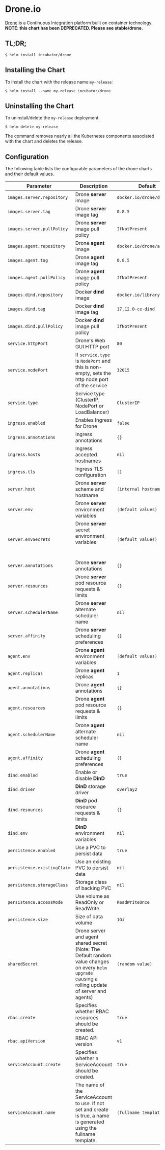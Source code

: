 # Drone.io

[Drone](http://readme.drone.io/) is a Continuous Integration platform built on container technology.
**NOTE: this chart has been DEPRECATED. Please see stable/drone.**

## TL;DR;

```console
$ helm install incubator/drone
```

## Installing the Chart

To install the chart with the release name `my-release`:

```console
$ helm install --name my-release incubator/drone
```

## Uninstalling the Chart

To uninstall/delete the `my-release` deployment:

```console
$ helm delete my-release
```

The command removes nearly all the Kubernetes components associated with the
chart and deletes the release.

## Configuration

The following table lists the configurable parameters of the drone charts and their default values.

| Parameter                   | Description                                                                                   | Default                     |
|-----------------------------|-----------------------------------------------------------------------------------------------|-----------------------------|
| `images.server.repository`  | Drone **server** image                                                                        | `docker.io/drone/drone`     |
| `images.server.tag`         | Drone **server** image tag                                                                    | `0.8.5`                     |
| `images.server.pullPolicy`  | Drone **server** image pull policy                                                            | `IfNotPresent`              |
| `images.agent.repository`   | Drone **agent** image                                                                         | `docker.io/drone/agent`     |
| `images.agent.tag`          | Drone **agent** image tag                                                                     | `0.8.5`                     |
| `images.agent.pullPolicy`   | Drone **agent** image pull policy                                                             | `IfNotPresent`              |
| `images.dind.repository`    | Docker **dind** image                                                                         | `docker.io/library/docker`  |
| `images.dind.tag`           | Docker **dind** image tag                                                                     | `17.12.0-ce-dind`           |
| `images.dind.pullPolicy`    | Docker **dind** image pull policy                                                             | `IfNotPresent`              |
| `service.httpPort`          | Drone's Web GUI HTTP port                                                                     | `80`                        |
| `service.nodePort`          | If `service.type` is `NodePort` and this is non-empty, sets the http node port of the service | `32015`                     |
| `service.type`              | Service type (ClusterIP, NodePort or LoadBalancer)                                            | `ClusterIP`                 |
| `ingress.enabled`           | Enables Ingress for Drone                                                                     | `false`                     |
| `ingress.annotations`       | Ingress annotations                                                                           | `{}`                        |
| `ingress.hosts`             | Ingress accepted hostnames                                                                    | `nil`                       |
| `ingress.tls`               | Ingress TLS configuration                                                                     | `[]`                        |
| `server.host`               | Drone **server** scheme and hostname                                                          | `(internal hostname)`       |
| `server.env`                | Drone **server** environment variables                                                        | `(default values)`          |
| `server.envSecrets`         | Drone **server** secret environment variables                                                 | `(default values)`          |
| `server.annotations`        | Drone **server** annotations                                                                  | `{}`                        |
| `server.resources`          | Drone **server** pod resource requests & limits                                               | `{}`                        |
| `server.schedulerName`      | Drone **server** alternate scheduler name                                                     | `nil`                       |
| `server.affinity`           | Drone **server** scheduling preferences                                                       | `{}`                        |
| `agent.env`                 | Drone **agent** environment variables                                                         | `(default values)`          |
| `agent.replicas`            | Drone **agent** replicas                                                                      | `1`                         |
| `agent.annotations`         | Drone **agent** annotations                                                                   | `{}`                        |
| `agent.resources`           | Drone **agent** pod resource requests & limits                                                | `{}`                        |
| `agent.schedulerName`       | Drone **agent** alternate scheduler name                                                      | `nil`                       |
| `agent.affinity`            | Drone **agent** scheduling preferences                                                        | `{}`                        |
| `dind.enabled`              | Enable or disable **DinD**                                                                    | `true`                      |
| `dind.driver`               | **DinD** storage driver                                                                       | `overlay2`                  |
| `dind.resources`            | **DinD** pod resource requests & limits                                                       | `{}`                        |
| `dind.env`                  | **DinD** environment variables                                                                | `nil`                       |
| `persistence.enabled`       | Use a PVC to persist data                                                                     | `true`                      |
| `persistence.existingClaim` | Use an existing PVC to persist data                                                           | `nil`                       |
| `persistence.storageClass`  | Storage class of backing PVC                                                                  | `nil`                       |
| `persistence.accessMode`    | Use volume as ReadOnly or ReadWrite                                                           | `ReadWriteOnce`             |
| `persistence.size`          | Size of data volume                                                                           | `1Gi`                       |
| `sharedSecret`              | Drone server and agent shared secret (Note: The Default random value changes on every `helm upgrade` causing a rolling update of server and agents) | `(random value)`            |
| `rbac.create`               | Specifies whether RBAC resources should be created.                                           | `true`                      |
| `rbac.apiVersion`           | RBAC API version                                                                              | `v1`                        |
| `serviceAccount.create`     | Specifies whether a ServiceAccount should be created.                                         | `true`                      |
| `serviceAccount.name`       | The name of the ServiceAccount to use. If not set and create is true, a name is generated using the fullname template. | `(fullname template)` |
